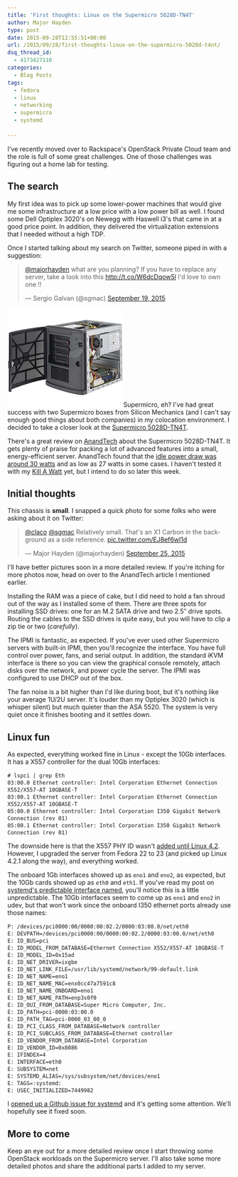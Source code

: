 ```yaml
---
title: 'First thoughts: Linux on the Supermicro 5028D-TN4T'
author: Major Hayden
type: post
date: 2015-09-28T12:55:51+00:00
url: /2015/09/28/first-thoughts-linux-on-the-supermicro-5028d-t4nt/
dsq_thread_id:
  - 4173427110
categories:
  - Blog Posts
tags:
  - fedora
  - linux
  - networking
  - supermicro
  - systemd

---
```

I've recently moved over to Rackspace's OpenStack Private Cloud team and the role is full of some great challenges. One of those challenges was figuring out a home lab for testing.

## The search

My first idea was to pick up some lower-power machines that would give me some infrastructure at a low price with a low power bill as well. I found some Dell Optiplex 3020's on Newegg with Haswell i3's that came in at a good price point. In addition, they delivered the virtualization extensions that I needed without a high TDP.

Once I started talking about my search on Twitter, someone piped in with a suggestion:

<blockquote class="twitter-tweet tw-align-center" width="500">
  <p lang="en" dir="ltr">
    <a href="https://twitter.com/majorhayden">@majorhayden</a> what are you planning? If you have to replace any server, take a look into this <a href="http://t.co/W6dcDqow5l">http://t.co/W6dcDqow5l</a> I'd love to own one !!
  </p>

  <p>
    &mdash; Sergio Galvan (@sgmac) <a href="https://twitter.com/sgmac/status/645083591798423552">September 19, 2015</a>
  </p>
</blockquote>



[<img src="/wp-content/uploads/2015/09/SYS-5028D-TN4T_open.jpg" alt="SYS-5028D-TN4T_open" width="261" height="222" class="alignright size-full wp-image-5934" />][1]Supermicro, eh? I've had great success with two Supermicro boxes from Silicon Mechanics (and I can't say enough good things about both companies) in my colocation environment. I decided to take a closer look at the [Supermicro 5028D-TN4T][2].

There's a great review on [AnandTech][3] about the Supermicro 5028D-TN4T. It gets plenty of praise for packing a lot of advanced features into a small, energy-efficient server. AnandTech found that the [idle power draw was around 30 watts][4] and as low as 27 watts in some cases. I haven't tested it with my [Kill A Watt][5] yet, but I intend to do so later this week.

## Initial thoughts

This chassis is **small**. I snapped a quick photo for some folks who were asking about it on Twitter:

<blockquote class="twitter-tweet tw-align-center" width="500">
  <p lang="en" dir="ltr">
    <a href="https://twitter.com/claco">@claco</a> <a href="https://twitter.com/sgmac">@sgmac</a> Relatively small. That's an X1 Carbon in the background as a side reference. <a href="http://t.co/EJ8ef6wl1d">pic.twitter.com/EJ8ef6wl1d</a>
  </p>

  <p>
    &mdash; Major Hayden (@majorhayden) <a href="https://twitter.com/majorhayden/status/647546895976370176">September 25, 2015</a>
  </p>
</blockquote>



I'll have better pictures soon in a more detailed review. If you're itching for more photos now, head on over to the AnandTech article I mentioned earlier.

Installing the RAM was a piece of cake, but I did need to hold a fan shroud out of the way as I installed some of them. There are three spots for installing SSD drives: one for an M.2 SATA drive and two 2.5&#8243; drive spots. Routing the cables to the SSD drives is quite easy, but you will have to clip a zip tie or two (_carefully_).

The IPMI is fantastic, as expected. If you've ever used other Supermicro servers with built-in IPMI, then you'll recognize the interface. You have full control over power, fans, and serial output. In addition, the standard iKVM interface is there so you can view the graphical console remotely, attach disks over the network, and power cycle the server. The IPMI was configured to use DHCP out of the box.

The fan noise is a bit higher than I'd like during boot, but it's nothing like your average 1U/2U server. It's louder than my Optiplex 3020 (which is whisper silent) but much quieter than the ASA 5520. The system is very quiet once it finishes booting and it settles down.

## Linux fun

As expected, everything worked fine in Linux - except the 10Gb interfaces. It has a X557 controller for the dual 10Gb interfaces:

```
# lspci | grep Eth
03:00.0 Ethernet controller: Intel Corporation Ethernet Connection X552/X557-AT 10GBASE-T
03:00.1 Ethernet controller: Intel Corporation Ethernet Connection X552/X557-AT 10GBASE-T
05:00.0 Ethernet controller: Intel Corporation I350 Gigabit Network Connection (rev 01)
05:00.1 Ethernet controller: Intel Corporation I350 Gigabit Network Connection (rev 01)
```


The downside here is that the X557 PHY ID wasn't [added until Linux 4.2][6]. However, I upgraded the server from Fedora 22 to 23 (and picked up Linux 4.2.1 along the way), and everything worked.

The onboard 1Gb interfaces showed up as `eno1` and `eno2`, as expected, but the 10Gb cards showed up as `eth0` and `eth1`. If you've read my post on [systemd's predictable interface named][7], you'll notice this is a little unpredictable. The 10Gb interfaces seem to come up as `eno1` and `eno2` in udev, but that won't work since the onboard I350 ethernet ports already use those names:

```
P: /devices/pci0000:00/0000:00:02.2/0000:03:00.0/net/eth0
E: DEVPATH=/devices/pci0000:00/0000:00:02.2/0000:03:00.0/net/eth0
E: ID_BUS=pci
E: ID_MODEL_FROM_DATABASE=Ethernet Connection X552/X557-AT 10GBASE-T
E: ID_MODEL_ID=0x15ad
E: ID_NET_DRIVER=ixgbe
E: ID_NET_LINK_FILE=/usr/lib/systemd/network/99-default.link
E: ID_NET_NAME=eno1
E: ID_NET_NAME_MAC=enx0cc47a7591c8
E: ID_NET_NAME_ONBOARD=eno1
E: ID_NET_NAME_PATH=enp3s0f0
E: ID_OUI_FROM_DATABASE=Super Micro Computer, Inc.
E: ID_PATH=pci-0000:03:00.0
E: ID_PATH_TAG=pci-0000_03_00_0
E: ID_PCI_CLASS_FROM_DATABASE=Network controller
E: ID_PCI_SUBCLASS_FROM_DATABASE=Ethernet controller
E: ID_VENDOR_FROM_DATABASE=Intel Corporation
E: ID_VENDOR_ID=0x8086
E: IFINDEX=4
E: INTERFACE=eth0
E: SUBSYSTEM=net
E: SYSTEMD_ALIAS=/sys/subsystem/net/devices/eno1
E: TAGS=:systemd:
E: USEC_INITIALIZED=7449982
```


I [opened up a Github issue for systemd][8] and it's getting some attention. We'll hopefully see it fixed soon.

## More to come

Keep an eye out for a more detailed review once I start throwing some OpenStack workloads on the Supermicro server. I'll also take some more detailed photos and share the additional parts I added to my server.

 [1]: /wp-content/uploads/2015/09/SYS-5028D-TN4T_open.jpg
 [2]: http://www.supermicro.com/products/system/midtower/5028/sys-5028d-tn4t.cfm
 [3]: http://www.anandtech.com/show/9185/intel-xeon-d-review-performance-per-watt-server-soc-champion/3
 [4]: http://www.anandtech.com/show/9185/intel-xeon-d-review-performance-per-watt-server-soc-champion/15
 [5]: http://www.p3international.com/products/p4400.html
 [6]: https://git.kernel.org/cgit/linux/kernel/git/stable/linux-stable.git/commit/?id=c2c78d5c35e4f4a9226360bc432dc81b47f163e4
 [7]: /2015/08/21/understanding-systemds-predictable-network-device-names/
 [8]: https://github.com/systemd/systemd/issues/1390
